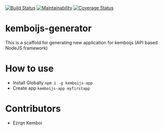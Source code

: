 [![Build Status](https://travis-ci.org/kemboijs/kemboijs-cli.svg?branch=master)](https://travis-ci.org/kemboijs/kemboijs-cli)
[![Maintainability](https://api.codeclimate.com/v1/badges/e6c0ab94bd05adbe3b04/maintainability)](https://codeclimate.com/github/kemboijs/kemboijs-generator/maintainability)
[![Coverage Status](https://coveralls.io/repos/github/kemboijs/kemboijs-cli/badge.svg?branch=master)](https://coveralls.io/github/kemboijs/kemboijs-cli?branch=master)

# kemboijs-generator
This is a scaffold for generating new application for kemboijs (API based NodeJS framework)

# How to use

- Install Globally `npm i -g kemboijs-app`
- Create app `kemboijs-app myfirstapp`

# Contributors

- Ezrqn Kemboi
